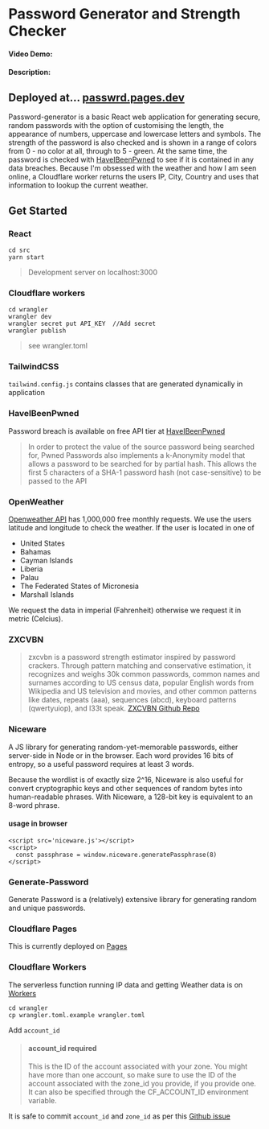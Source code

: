# Password Generator and Strength Checker

#### Video Demo: <URL HERE>

#### Description:

## Deployed at... [passwrd.pages.dev](https://passwrd.pages.dev)

Password-generator is a basic React web application for generating secure, random passwords with the option of customising the length, the appearance of numbers, uppercase and lowercase letters and symbols.
The strength of the password is also checked and is shown in a range of colors from 0 - no color at all, through to 5 - green.
At the same time, the password is checked with [HaveIBeenPwned](https://haveibeenpwned.com/Passwords) to see if it is contained in any data breaches.
Because I'm obsessed with the weather and how I am seen online, a Cloudflare worker returns the users IP, City, Country and uses that information to lookup the current weather.

## Get Started

### React

```language
cd src
yarn start
```

> Development server on localhost:3000

### Cloudflare workers

```language
cd wrangler
wrangler dev
wrangler secret put API_KEY  //Add secret
wrangler publish
```

> see wrangler.toml

### TailwindCSS

`tailwind.config.js` contains classes that are generated dynamically in application

### HaveIBeenPwned

Password breach is available on free API tier at [HaveIBeenPwned](https://haveibeenpwned.com/API/v3)

> In order to protect the value of the source password being searched for, Pwned Passwords also implements a k-Anonymity model that allows a password to be searched for by partial hash. This allows the first 5 characters of a SHA-1 password hash (not case-sensitive) to be passed to the API

### OpenWeather

[Openweather API](https://openweathermap.org/api) has 1,000,000 free monthly requests.
We use the users latitude and longitude to check the weather.
If the user is located in one of

- United States
- Bahamas
- Cayman Islands
- Liberia
- Palau
- The Federated States of Micronesia
- Marshall Islands

We request the data in imperial (Fahrenheit) otherwise we request it in metric (Celcius).

### ZXCVBN

> zxcvbn is a password strength estimator inspired by password crackers. Through pattern matching and conservative estimation, it recognizes and weighs 30k common passwords, common names and surnames according to US census data, popular English words from Wikipedia and US television and movies, and other common patterns like dates, repeats (aaa), sequences (abcd), keyboard patterns (qwertyuiop), and l33t speak.
> [ZXCVBN Github Repo](https://github.com/dropbox/zxcvbn)

### Niceware

A JS library for generating random-yet-memorable passwords, either server-side in Node or in the browser. Each word provides 16 bits of entropy, so a useful password requires at least 3 words.

Because the wordlist is of exactly size 2^16, Niceware is also useful for convert cryptographic keys and other sequences of random bytes into human-readable phrases. With Niceware, a 128-bit key is equivalent to an 8-word phrase.

#### usage in browser

```
<script src='niceware.js'></script>
<script>
  const passphrase = window.niceware.generatePassphrase(8)
</script>
```

### Generate-Password

Generate Password is a (relatively) extensive library for generating random and unique passwords.

### Cloudflare Pages

This is currently deployed on [Pages](https://pages.cloudflare.com/)

### Cloudflare Workers

The serverless function running IP data and getting Weather data is on [Workers](https://workers.cloudflare.com/)

```
cd wrangler
cp wrangler.toml.example wrangler.toml
```

Add `account_id`

> #### account_id required
>
> This is the ID of the account associated with your zone. You might have more than one account, so make sure to use the ID of the account associated with the zone_id you provide, if you provide one. It can also be specified through the CF_ACCOUNT_ID environment variable.

It is safe to commit `account_id` and `zone_id` as per this [Github issue](https://github.com/cloudflare/wrangler/issues/209#issuecomment-541654484)
